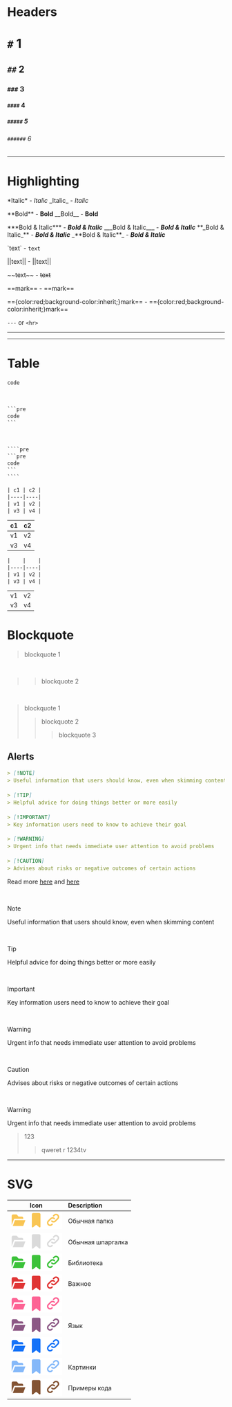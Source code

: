 # Headers

# `#` 1
## `##` 2
### `###` 3
#### `####` 4
##### `#####` 5
###### `######` 6

---

# Highlighting

\*Italic\* - *Italic*
\_Italic\_ - _Italic_

\*\*Bold\*\* - **Bold**
\_\_Bold\_\_ - __Bold__

\*\*\*Bold & Italic\*\*\* - ***Bold & Italic***
\_\_\_Bold & Italic\_\_\_ - ___Bold & Italic___
\*\*\_Bold & Italic\_\*\* - **_Bold & Italic_**
\_\*\*Bold & Italic\*\*\_ - _**Bold & Italic**_

\`text\` - `text`

\|\|text\|\| - ||text||

&#x7e;&#x7e;text&#x7e;&#x7e; - ~~text~~

&#x3d;&#x3d;mark&#x3d;&#x3d; - ==mark==

&#x3d;&#x3d;{color:red;background-color:inherit;}mark&#x3d;&#x3d; - =={color:red;background-color:inherit;}mark==

`---` or `<hr>`

---

---

# Table

<div class="container-row">

```pre
code
```
&nbsp;&nbsp;
````pre
```pre
code
```
````
&nbsp;&nbsp;
`````pre
````pre
```pre
code
```
````
`````

</div>

```table
| c1 | c2 |
|----|----|
| v1 | v2 |
| v3 | v4 |
```

| c1 | c2 |
|----|----|
| v1 | v2 |
| v3 | v4 |

```table
|    |    |
|----|----|
| v1 | v2 |
| v3 | v4 |
```

|    |    |
|----|----|
| v1 | v2 |
| v3 | v4 |

# Blockquote

> blockquote 1

<br>

>> blockquote 2

<br>

> blockquote 1
>> blockquote 2
>>> blockquote 3

## Alerts

```markdown
> [!NOTE]
> Useful information that users should know, even when skimming content

> [!TIP]
> Helpful advice for doing things better or more easily

> [!IMPORTANT]
> Key information users need to know to achieve their goal

> [!WARNING]
> Urgent info that needs immediate user attention to avoid problems

> [!CAUTION]
> Advises about risks or negative outcomes of certain actions
```

Read more [here](?Other/GitHub/Markdown) and [here](https://docs.github.com/ru/get-started/writing-on-github/getting-started-with-writing-and-formatting-on-github/basic-writing-and-formatting-syntax)

<br>

> [!NOTE]
> Useful information that users should know, even when skimming content

<br>

> [!TIP]
> Helpful advice for doing things better or more easily

<br>

> [!IMPORTANT]
> Key information users need to know to achieve their goal

<br>

> [!WARNING]
> Urgent info that needs immediate user attention to avoid problems

<br>

> [!CAUTION]
> Advises about risks or negative outcomes of certain actions

<br>

> [!WARNING]
> Urgent info that needs immediate user attention to avoid problems
>> 123
>>> qweret
> r
> 1234tv

---

# SVG

<table><thead><tr><th style="text-align: center;">Icon</th><th style="text-align: left;">Description</th></tr></thead><tbody>

<tr><td style="text-align: center;" class="unselectable"><img src="cheatsheet_resources/folders/yellow.svg" alt="folder_yellow" class="css_img_22x22px_em"
/><img src="cheatsheet_resources/tags/yellow.svg" alt="tag_yellow" class="css_img_22x22px_em"
/><img src="cheatsheet_resources/links/yellow.svg" alt="link_yellow" class="css_img_22x22px_em"
/></td><td style="text-align: left;">Обычная папка</td></tr>

<tr><td style="text-align: center;" class="unselectable"><img src="cheatsheet_resources/folders/white.svg" alt="folder_white" class="css_img_22x22px_em"
/><img src="cheatsheet_resources/tags/white.svg" alt="tag_white" class="css_img_22x22px_em"
/><img src="cheatsheet_resources/links/white.svg" alt="link_white" class="css_img_22x22px_em"
/></td><td style="text-align: left;">Обычная шпаргалка</td></tr>

<tr><td style="text-align: center;" class="unselectable"><img src="cheatsheet_resources/folders/green.svg" alt="folder_green" class="css_img_22x22px_em"
/><img src="cheatsheet_resources/tags/green.svg" alt="tag_green" class="css_img_22x22px_em"
/><img src="cheatsheet_resources/links/green.svg" alt="link_green" class="css_img_22x22px_em"
/></td><td style="text-align: left;">Библиотека</td></tr>

<tr><td style="text-align: center;" class="unselectable"><img src="cheatsheet_resources/folders/red.svg" alt="folder_red" class="css_img_22x22px_em"
/><img src="cheatsheet_resources/tags/red.svg" alt="tag_red" class="css_img_22x22px_em"
/><img src="cheatsheet_resources/links/red.svg" alt="link_red" class="css_img_22x22px_em"
/></td><td style="text-align: left;">Важное</td></tr>

<tr><td style="text-align: center;" class="unselectable"><img src="cheatsheet_resources/folders/pink.svg" alt="folder_pink" class="css_img_22x22px_em"
/><img src="cheatsheet_resources/tags/pink.svg" alt="tag_pink" class="css_img_22x22px_em"
/><img src="cheatsheet_resources/links/pink.svg" alt="link_pink" class="css_img_22x22px_em"
/></td><td style="text-align: left;"></td></tr>

<tr><td style="text-align: center;" class="unselectable"><img src="cheatsheet_resources/folders/violet.svg" alt="folder_violet" class="css_img_22x22px_em"
/><img src="cheatsheet_resources/tags/violet.svg" alt="tag_violet" class="css_img_22x22px_em"
/><img src="cheatsheet_resources/links/violet.svg" alt="link_violet" class="css_img_22x22px_em"
/></td><td style="text-align: left;">Язык</td></tr>

<tr><td style="text-align: center;" class="unselectable"><img src="cheatsheet_resources/folders/dblue.svg" alt="folder_dblue" class="css_img_22x22px_em"
/><img src="cheatsheet_resources/tags/dblue.svg" alt="tag_dblue" class="css_img_22x22px_em"
/><img src="cheatsheet_resources/links/dblue.svg" alt="link_dblue" class="css_img_22x22px_em"
/></td><td style="text-align: left;"></td></tr>

<tr><td style="text-align: center;" class="unselectable"><img src="cheatsheet_resources/folders/lblue.svg" alt="folder_lblue" class="css_img_22x22px_em"
/><img src="cheatsheet_resources/tags/lblue.svg" alt="tag_lblue" class="css_img_22x22px_em"
/><img src="cheatsheet_resources/links/lblue.svg" alt="link_lblue" class="css_img_22x22px_em"
/></td><td style="text-align: left;">Картинки</td></tr>

<tr><td style="text-align: center;" class="unselectable"><img src="cheatsheet_resources/folders/brown.svg" alt="folder_brown" class="css_img_22x22px_em"
/><img src="cheatsheet_resources/tags/brown.svg" alt="tag_brown" class="css_img_22x22px_em"
/><img src="cheatsheet_resources/links/brown.svg" alt="link_brown" class="css_img_22x22px_em"
/></td><td style="text-align: left;">Примеры кода</td></tr>

</tbody></table>
